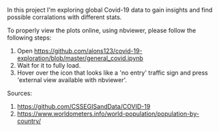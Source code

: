 In this project I'm exploring global Covid-19 data to gain insights and find possible corralations with different stats.

To properly view the plots online, using nbviewer, please follow the following steps:
1. Open https://github.com/alons123/covid-19-exploration/blob/master/general_covid.ipynb
2. Wait for it to fully load.
3. Hover over the icon that looks like a 'no entry' traffic sign and press 'external view available with nbviewer'.

Sources:

1. https://github.com/CSSEGISandData/COVID-19
2. https://www.worldometers.info/world-population/population-by-country/
